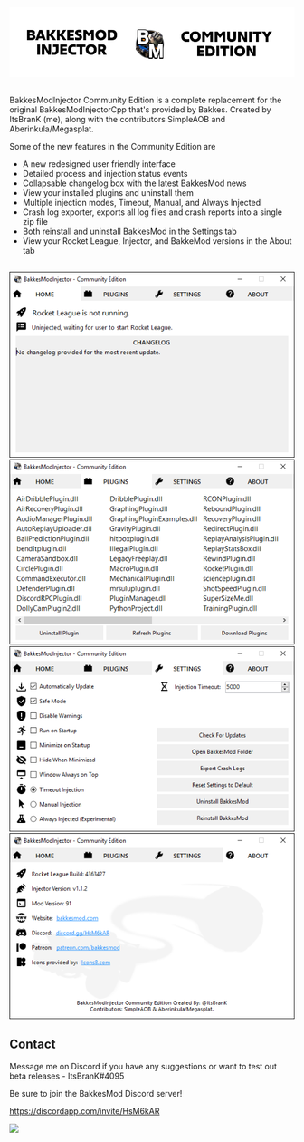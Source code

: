 ![](/Previews/Banner.png)

##

BakkesModInjector Community Edition is a complete replacement for the original BakkesModInjectorCpp that's provided by Bakkes.
Created by ItsBranK (me), along with the contributors SimpleAOB and Aberinkula/Megasplat.


Some of the new features in the Community Edition are

- A new redesigned user friendly interface
- Detailed process and injection status events
- Collapsable changelog box with the latest BakkesMod news
- View your installed plugins and uninstall them
- Multiple injection modes, Timeout, Manual, and Always Injected
- Crash log exporter, exports all log files and crash reports into a single zip file
- Both reinstall and uninstall BakkesMod in the Settings tab
- View your Rocket League, Injector, and BakkeMod versions in the About tab

##

![](/Previews/Home.png)
![](/Previews/Plugins.png)
![](/Previews/Settings.png)
![](/Previews/About.png)

## Contact

Message me on Discord if you have any suggestions or want to test out beta releases - ItsBranK#4095

Be sure to join the BakkesMod Discord server!

https://discordapp.com/invite/HsM6kAR

![](/Previews/Invite.png)